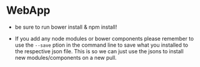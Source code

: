 # WebApp

- be sure to run bower install & npm install!

- If you add any node modules or bower components please remember to use the `--save` ption in the command line to save what you installed to the respective json file. This is so we can just use the jsons to install new modules/components on a new pull.
